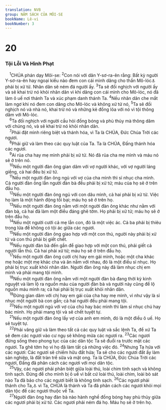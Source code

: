 ```yaml
---
translation: NVB
group: NĂM SÁCH CỦA MÔI-SE
bookName: Lê-vi 
bookNumber: 3
---
```


<div class="title"><h1>20</h1><h3>Tội Lỗi Và Hình Phạt </h3></div>
<span class="verse le_20_1"> <sup>1</sup>CHÚA phán dạy Môi-se: </span>
<span class="verse le_20_2"><sup>2</sup>Con nói với dân Y-sơ-ra-ên rằng: Bất kỳ người Y-sơ-ra-ên hay ngoại kiều nào đem con cái mình dâng cho thần Mô-lóc<a data-toggle="tooltip" data-placement="bottom" title="Mô-lóc (Molech) là thần của dân Am-môn">⚓</a> phải bị xử tử. Nhân dân sẽ ném đá người ấy. </span>
<span class="verse le_20_3"><sup>3</sup>Ta sẽ đối nghịch với người ấy và sẽ khai trừ nó khỏi nhân dân vì khi dâng con cái mình cho Mô-lóc, nó đã làm ô uế nơi thánh Ta và xúc phạm danh thánh Ta. </span>
<span class="verse le_20_4"><sup>4</sup>Nếu nhân dân che mắt làm ngơ khi nó đem con dâng cho Mô-lóc và không xử tử nó, </span>
<span class="verse le_20_5"><sup>5</sup>Ta sẽ đối nghịch nó và nhà nó, khai trừ nó và những kẻ đồng lõa với nó vì tội thông dâm với Mô-lóc. <br/></span>
<span class="verse le_20_6"> <sup>6</sup>Ta đối nghịch với người cầu hỏi đồng bóng và phù thủy mà thông dâm với chúng nó, và sẽ khai trừ nó khỏi nhân dân. <br/></span>
<span class="verse le_20_7"> <sup>7</sup>Phải đặt mình riêng biệt và thánh hóa, vì Ta là CHÚA, Đức Chúa Trời các ngươi. <br/></span>
<span class="verse le_20_8"> <sup>8</sup>Phải giữ và làm theo các quy luật của Ta. Ta là CHÚA, Đấng thánh hóa các ngươi. <br/></span>
<span class="verse le_20_9"> <sup>9</sup>Ai rủa cha hay mẹ mình phải bị xử tử. Nó đã rủa cha mẹ mình và máu nó sẽ ở trên nó. <br/></span>
<span class="verse le_20_10"> <sup>10</sup>Nếu một người đàn ông gian dâm với vợ người khác, với vợ người láng giềng, cả hai đều bị xử tử. <br/></span>
<span class="verse le_20_11"> <sup>11</sup>Nếu một người đàn ông ngủ với vợ của cha mình thì sỉ nhục cha mình. Cả người đàn ông lẫn người đàn bà đều phải bị xử tử; máu của họ sẽ ở trên đầu họ. <br/></span>
<span class="verse le_20_12"> <sup>12</sup>Nếu một người đàn ông ngủ với con dâu mình, cả hai phải bị xử tử. Việc họ làm là một hành động tồi bại; máu họ sẽ ở trên họ. <br/></span>
<span class="verse le_20_13"> <sup>13</sup>Nếu một người đàn ông nằm với một người đàn ông khác như nằm với đàn bà, cả hai đã làm một điều đáng ghê tởm. Họ phải bị xử tử; máu họ sẽ ở trên đầu họ. <br/></span>
<span class="verse le_20_14"> <sup>14</sup>Nếu một người cưới cả mẹ lẫn con, đó là một việc ác. Cả ba phải bị thiêu trong lửa để không có tội ác giữa các ngươi. <br/></span>
<span class="verse le_20_15"> <sup>15</sup>Nếu một người đàn ông giao hợp với một con thú, người này phải bị xử tử và con thú phải bị giết chết. <br/></span>
<span class="verse le_20_16"> <sup>16</sup>Nếu người đàn bà đến gần để giao hợp với một con thú, phải giết cả người lẫn thú. Cả hai phải xử tử; máu họ sẽ ở trên đầu họ. <br/></span>
<span class="verse le_20_17"> <sup>17</sup>Nếu một người đàn ông cưới chị hay em gái mình, hoặc một cha khác mẹ hoặc một mẹ khác cha và ăn nằm với nhau, đó là một điều sỉ nhục. Họ phải bị trục xuất khỏi nhân dân. Người đàn ông này đã làm nhục chị em mình và phải mang tội mình. <br/></span>
<span class="verse le_20_18"> <sup>18</sup>Nếu một người đàn ông nằm với một người đàn bà đang thời kỳ kinh nguyệt và làm lộ ra nguồn máu của người đàn bà và người này cũng để lộ nguồn máu mình ra; cả hai phải bị trục xuất khỏi nhân dân. <br/></span>
<span class="verse le_20_19"> <sup>19</sup>Đừng gian dâm với chị hay em gái của cha hay mẹ mình, vì như vậy là sỉ nhục một người bà con gần; cả hai người đều phải mang tội. <br/></span>
<span class="verse le_20_20"> <sup>20</sup>Nếu một người ngủ với vợ của chú hay bác mình thì làm sỉ nhục chú hay bác mình. Họ phải mang tội và sẽ chết tuyệt tự. <br/></span>
<span class="verse le_20_21"> <sup>21</sup>Nếu một người đàn ông lấy vợ của anh em mình, đó là một điều ô uế. Họ sẽ tuyệt tự. <br/></span>
<span class="verse le_20_22"> <sup>22</sup>Phải vâng giữ và làm theo tất cả các quy luật và sắc lệnh Ta, để xứ Ta sẽ đem các ngươi vào cư ngụ sẽ không mửa các ngươi ra. </span>
<span class="verse le_20_23"><sup>23</sup>Các ngươi đừng sống theo phong tục của các dân tộc Ta sẽ đuổi ra trước mặt các ngươi. Ta ghê tởm họ vì họ đã làm tất cả những việc đó. </span>
<span class="verse le_20_24"><sup>24</sup>Nhưng Ta hứa với các ngươi: Các ngươi sẽ chiếm hữu đất hứa; Ta sẽ cho các ngươi đất ấy làm sản nghiệp, là đất tràn trề sữa và mật ong. Ta là CHÚA, Đức Chúa Trời các ngươi, Đấng đã phân cách các ngươi với mọi dân tộc. <br/></span>
<span class="verse le_20_25"> <sup>25</sup>Vậy, các ngươi phải phân biệt giữa loài thú, loài chim tinh sạch và không tinh sạch. Đừng để cho mình bị ô uế vì bất cứ loài thú, loài chim, loài bò sát nào Ta đã bảo cho các ngươi biết là không tinh sạch. </span>
<span class="verse le_20_26"><sup>26</sup>Các ngươi phải thánh cho Ta,<a data-toggle="tooltip" data-placement="bottom" title="Ctd: phải là người thánh cho Ta">⚓</a> vì Ta, CHÚA là thánh và Ta đã phân cách các ngươi khỏi mọi dân tộc để các ngươi thuộc về Ta. <br/></span>
<span class="verse le_20_27"> <sup>27</sup>Người đàn ông hay đàn bà nào hành nghề đồng bóng hay phù thủy giữa các ngươi phải bị xử tử. Các ngươi phải ném đá họ. Máu họ sẽ ở trên họ. <br/></span>
